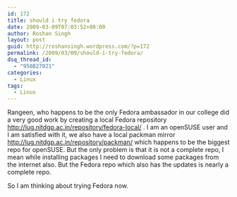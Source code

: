```yaml
---
id: 172
title: should i try fedora
date: 2009-03-09T07:03:52+00:00
author: Roshan Singh
layout: post
guid: http://roshansingh.wordpress.com/?p=172
permalink: /2009/03/09/should-i-try-fedora/
dsq_thread_id:
  - "950827021"
categories:
  - Linux
tags:
  - Linux
---
```

Rangeen, who happens to be the only Fedora ambassador in our college did a very good work by creating a local Fedora repository <http://lug.nitdgp.ac.in/repository/fedora-local/> . I am an openSUSE user and I am satisfied with it, we also have a local packman mirror <http://lug.nitdgp.ac.in/repository/packman/> which happens to be the biggest repo for openSUSE. But the only problem is that it is not a complete repo, I mean while installing packages I need to download some packages from the internet also. But the Fedora repo which also has the updates is nearly a complete repo.

So I am thinking about trying Fedora now.